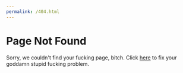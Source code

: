 ```yaml
---
permalink: /404.html
---
```


# Page Not Found
Sorry, we couldn't find your fucking page, bitch. Click [here](README.md) to fix your goddamn stupid fucking problem.